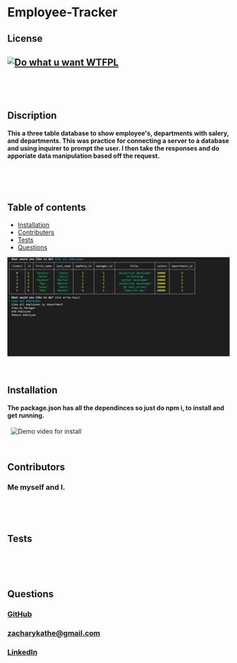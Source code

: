 # Employee-Tracker

## License
## [![Do what u want WTFPL](https://img.shields.io/badge/License-WTFPL-brightgreen.svg)](http://www.wtfpl.net/about/)
&nbsp;

&nbsp;
## Discription
#### This a three table database to show employee's, departments with salery, and departments. This was practice for connecting a server to a database and using inquirer to prompt the user. I then take the responses and do apporiate data manipulation based off the request.
&nbsp;

&nbsp;
## Table of contents
* [Installation](#Installation)
* [Contributers](#Contributers)
* [Tests](#Tests)
* [Questions](#Questions)
&nbsp;

![cover photo of readMe](https://github.com/ZacharyKathe/Employee-Tracker/blob/main/images/cover.JPG)

&nbsp;
## Installation
#### The package.json has all the dependinces so just do npm i, to install and get running.
&nbsp;
![Demo video for install]()
&nbsp;



&nbsp;
## Contributors
### Me myself and I.
&nbsp;


&nbsp;
## Tests
### 
&nbsp;



&nbsp;
## Questions
#### 
### [GitHub](https://github.com/ZacharyKathe)
### [zacharykathe@gmail.com](zacharykathe@gmail.com)
### [LinkedIn](https://www.linkedin.com/in/zachary-kathe-621415189/)
